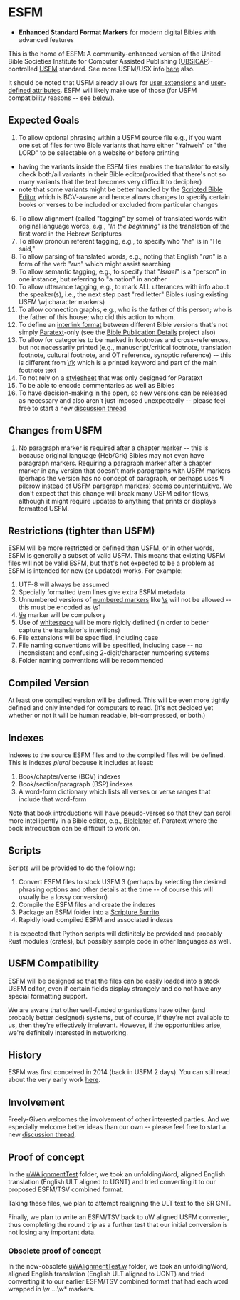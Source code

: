 # ESFM

- **Enhanced Standard Format Markers** for modern digital Bibles with advanced features

This is the home of ESFM: A community-enhanced version of the United Bible Societies Institute for Computer Assisted Publishing ([UBSICAP](https://github.com/ubsicap))-controlled [USFM](https://github.com/ubsicap/usfm) standard. See more USFM/USX info [here](https://docs.usfm.bible) also.

It should be noted that USFM already allows for [user extensions](https://ubsicap.github.io/usfm/about/syntax.html#z-namespace) and [user-defined attributes](https://ubsicap.github.io/usfm/attributes/index.html#user-defined-attributes). ESFM will likely make use of those (for USFM compatibility reasons -- see [below]()).

## Expected Goals

1. To allow optional phrasing within a USFM source file e.g., if you want one set of files for two Bible variants that have either "Yahweh" or "the LORD" to be selectable on a website or before printing
  - having the variants inside the ESFM files enables the translator to easily check both/all variants in their Bible editor(provided that there's not so many variants that the text becomes very difficult to decipher)
  - note that some variants might be better handled by the [Scripted Bible Editor](https://github.com/Freely-Given-org/ScriptedBibleEditor) which is BCV-aware and hence allows changes to specify certain books or verses to be included or excluded from particular changes
6. To allow alignment (called "tagging" by some) of translated words with original language words, e.g., "_In the beginning_" is the translation of the first word in the Hebrew Scriptures
2. To allow pronoun referent tagging, e.g., to specify who "_he_" is in "He said,"
1. To allow parsing of translated words, e.g., noting that English "_ran_" is a form of the verb "_run_" which might assist searching
3. To allow semantic tagging, e.g., to specify that "_Israel_" is a "person" in one instance, but referring to "a nation" in another
4. To allow utterance tagging, e.g., to mark ALL utterances with info about the speaker(s), i.e., the next step past "red letter" Bibles (using existing USFM \wj character markers)
5. To allow connection graphs, e.g., who is the father of this person; who is the father of this house; who did this action to whom.
7. To define an [interlink format](https://ubsicap.github.io/usfm/linking/index.html) between different Bible versions that's not simply [Paratext](https://paratext.org/)-only (see the [Bible Publication Details](https://github.com/Freely-Given-org/BiblePublicationsDetails) project also)
8. To allow for categories to be marked in footnotes and cross-references, but not necessarily printed (e.g., manuscript/critical footnote, translation footnote, cultural footnote, and OT reference, synoptic reference) -- this is different from [\fk](https://github.com/Freely-Given-org/BiblePublicationsDetails) which is a printed keyword and part of the main footnote text
9. To not rely on a [stylesheet](https://ubsicap.github.io/usfm/about/index.html#paratext-stylesheet) that was only designed for Paratext
10. To be able to encode commentaries as well as Bibles
11. To have decision-making in the open, so new versions can be released as necessary and also aren't just imposed unexpectedly -- please feel free to start a new [discussion thread](https://github.com/Freely-Given-org/ESFM/discussions)

## Changes from USFM

1. No paragraph marker is required after a chapter marker -- this is because original language (Heb/Grk) Bibles may not even have paragraph markers. Requiring a paragraph marker after a chapter marker in any version that doesn't mark paragraphs with USFM markers (perhaps the version has no concept of paragraph, or perhaps uses ¶ pilcrow instead of USFM paragraph markers) seems counterintuitive. We don't expect that this change will break many USFM editor flows, although it might require updates to anything that prints or displays formatted USFM.

## Restrictions (tighter than USFM)

ESFM will be more restricted or defined than USFM, or in other words, ESFM is generally a subset of valid USFM. This means that existing USFM files will not be valid ESFM, but that's not expected to be a problem as ESFM is intended for new (or updated) works. For example:

1. UTF-8 will always be assumed
2. Specially formatted \rem lines give extra ESFM metadata
2. Unnumbered versions of [numbered markers](https://ubsicap.github.io/usfm/about/syntax.html#numbered-markers) like [\s](https://ubsicap.github.io/usfm/titles_headings/index.html#s) will not be allowed -- this must be encoded as \s1
3. [\ie](https://ubsicap.github.io/usfm/introductions/index.html#ie) marker will be compulsory
4. Use of [whitespace](https://ubsicap.github.io/usfm/about/syntax.html#whitespace) will be more rigidly defined (in order to better capture the translator's intentions)
5. File extensions will be specified, including case
6. File naming conventions will be specified, including case -- no inconsistent and confusing 2-digit/character numbering systems
7. Folder naming conventions will be recommended

## Compiled Version

At least one compiled version will be defined. This will be even more tightly defined and only intended for computers to read. (It's not decided yet whether or not it will be human readable, bit-compressed, or both.)

## Indexes

Indexes to the source ESFM files and to the compiled files will be defined. This is indexes _plural_ because it includes at least:

1. Book/chapter/verse (BCV) indexes
2. Book/section/paragraph (BSP) indexes
3. A word-form dictionary which lists all verses or verse ranges that include that word-form

Note that book introductions will have pseudo-verses so that they can scroll more intelligently in a Bible editor, e.g., [Biblelator](https://Freely-Given.org/Software/Biblelator/) cf. Paratext where the book introduction can be difficult to work on.

## Scripts

Scripts will be provided to do the following:

1. Convert ESFM files to stock USFM 3 (perhaps by selecting the desired phrasing options and other details at the time -- of course this will usually be a lossy conversion)
2. Compile the ESFM files and create the indexes
3. Package an ESFM folder into a [Scripture Burrito](https://docs.burrito.bible)
4. Rapidly load compiled ESFM and associated indexes

It is expected that Python scripts will definitely be provided and probably Rust modules (crates), but possibly sample code in other languages as well.

## USFM Compatibility

ESFM will be designed so that the files can be easily loaded into a stock USFM editor, even if certain fields display strangely and do not have any special formatting support.

We are aware that other well-funded organisations have other (and probably better designed) systems,
but of course, if they're not available to us, then they're effectively irrelevant.
However, if the opportunities arise, we're definitely interested in networking.

## History

ESFM was first conceived in 2014 (back in USFM 2 days). You can still read about the very early work [here](https://Freely-Given.org/Software/BibleDropBox/ESFMBibles.html).

## Involvement

Freely-Given welcomes the involvement of other interested parties.
And we especially welcome better ideas than our own -- please feel free to start a new [discussion thread](https://github.com/Freely-Given-org/ESFM/discussions).

## Proof of concept

In the [uWAlignmentTest](uWAlignmentTest/) folder, we took an unfoldingWord, aligned English translation (English ULT aligned to UGNT) and tried converting it to our proposed ESFM/TSV combined format.

Taking these files, we plan to attempt realigning the ULT text to the SR GNT.

Finally, we plan to write an ESFM/TSV back to uW aligned USFM converter, thus completing the round trip as a further test that our initial conversion is not losing any important data.

### Obsolete proof of concept

In the now-obsolete [uWAlignmentTest.w](uWAlignmentTest.w/) folder, we took an unfoldingWord, aligned English translation (English ULT aligned to UGNT) and tried converting it to our earlier ESFM/TSV combined format that had each word wrapped in \w ...\w* markers.
